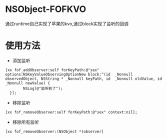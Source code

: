 # NSObject-FOFKVO
通过runtime自己实现了苹果的kvo,通过block实现了监听的回调
# 使用方法
* 添加监听
```
[xx fof_addObserver:self forKeyPath:@"sex" options:NSKeyValueObservingOptionNew block:^(id  _Nonnull observedObject, NSString * _Nonnull keyPath, id  _Nonnull oldValue, id  _Nonnull newValue) {
        NSLog(@"监听到了");
  }];
```
* 移除监听
```
[xx fof_removeObserver:self forKeyPath:@"sex" context:nil];
```
* 移除所有监听
```
[xx fof_removeObserver:(NSObject *)observer]
```

